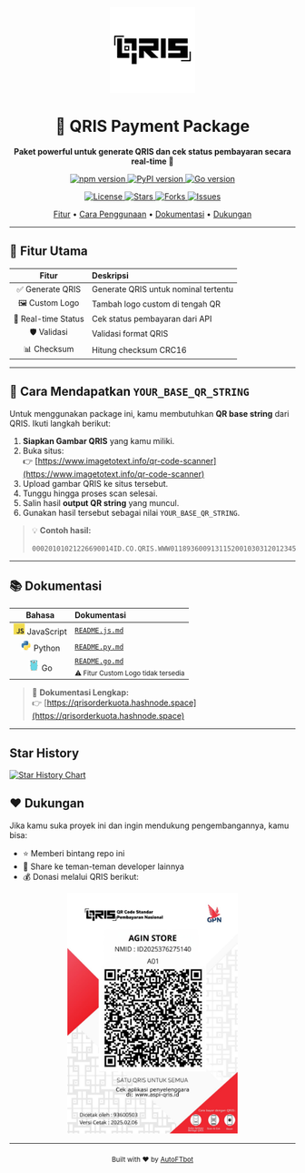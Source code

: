 <p align="center">
  <img src="qriss.png" alt="QRIS Logo" width="150"/>
</p>

<h1 align="center">🚀 QRIS Payment Package</h1>

<p align="center">
  <strong>Paket powerful untuk generate QRIS dan cek status pembayaran secara real-time 🔄</strong>
</p>

<p align="center">
  <a href="https://www.npmjs.com/package/qris-payment">
    <img src="https://img.shields.io/npm/v/qris-payment?style=for-the-badge&logo=npm&color=crimson" alt="npm version" />
  </a>
  <a href="https://pypi.org/project/qris-payment/">
    <img src="https://img.shields.io/pypi/v/qris-payment?style=for-the-badge&logo=python&color=blue" alt="PyPI version" />
  </a>
  <a href="https://pkg.go.dev/github.com/AutoFTbot/OrderKuota-go">
    <img src="https://img.shields.io/badge/Go-1.0.0-blue?style=for-the-badge&logo=go" alt="Go version" />
  </a>
</p>

<p align="center">
  <a href="https://github.com/AutoFTbot/Qris-OrderKuota/blob/main/LICENSE">
    <img src="https://img.shields.io/github/license/AutoFTbot/Qris-OrderKuota?style=for-the-badge&color=orange" alt="License" />
  </a>
  <a href="https://github.com/AutoFTbot/Qris-OrderKuota/stargazers">
    <img src="https://img.shields.io/github/stars/AutoFTbot/Qris-OrderKuota?style=for-the-badge&logo=github" alt="Stars" />
  </a>
  <a href="https://github.com/AutoFTbot/Qris-OrderKuota/network">
    <img src="https://img.shields.io/github/forks/AutoFTbot/Qris-OrderKuota?style=for-the-badge&logo=github" alt="Forks" />
  </a>
  <a href="https://github.com/AutoFTbot/Qris-OrderKuota/issues">
    <img src="https://img.shields.io/github/issues/AutoFTbot/Qris-OrderKuota?style=for-the-badge&logo=github" alt="Issues" />
  </a>
</p>

<p align="center">
  <a href="#-fitur-utama">Fitur</a> •
  <a href="#-cara-mendapatkan-your_base_qr_string">Cara Penggunaan</a> •
  <a href="#-dokumentasi">Dokumentasi</a> •
  <a href="#-dukungan">Dukungan</a>
</p>

---

## 🌟 Fitur Utama

<div align="center">

| Fitur | Deskripsi |
|:---:|:---|
| ✅ Generate QRIS | Generate QRIS untuk nominal tertentu |
| 🖼️ Custom Logo | Tambah logo custom di tengah QR |
| 📡 Real-time Status | Cek status pembayaran dari API |
| 🛡️ Validasi | Validasi format QRIS |
| 📊 Checksum | Hitung checksum CRC16 |

</div>

---

## 🧾 Cara Mendapatkan `YOUR_BASE_QR_STRING`

Untuk menggunakan package ini, kamu membutuhkan **QR base string** dari QRIS. Ikuti langkah berikut:

1. **Siapkan Gambar QRIS** yang kamu miliki.  
2. Buka situs:  
   👉 [https://www.imagetotext.info/qr-code-scanner](https://www.imagetotext.info/qr-code-scanner)  
3. Upload gambar QRIS ke situs tersebut.  
4. Tunggu hingga proses scan selesai.  
5. Salin hasil **output QR string** yang muncul.  
6. Gunakan hasil tersebut sebagai nilai `YOUR_BASE_QR_STRING`.

> 💡 **Contoh hasil:**  
> ```
> 00020101021226690014ID.CO.QRIS.WWW01189360091311520010303120123456789040415ID10203040506070809051003UME51440014ID.CO.BANK90203123456303201234567890503...
> ```

---

## 📚 Dokumentasi

<div align="center">

| Bahasa | Dokumentasi |
|:---:|:---|
| <img src="https://raw.githubusercontent.com/devicons/devicon/master/icons/javascript/javascript-original.svg" width="20" height="20"/> JavaScript | [`README.js.md`](README.js.md) |
| <img src="https://raw.githubusercontent.com/devicons/devicon/master/icons/python/python-original.svg" width="20" height="20"/> Python | [`README.py.md`](README.py.md) |
| <img src="https://raw.githubusercontent.com/devicons/devicon/master/icons/go/go-original.svg" width="20" height="20"/> Go | [`README.go.md`](README.go.md) <br/> <sub>⚠️ Fitur Custom Logo tidak tersedia</sub> |

</div>

> 📖 **Dokumentasi Lengkap:**  
> 👉 [https://qrisorderkuota.hashnode.space](https://qrisorderkuota.hashnode.space)

---
## Star History

[![Star History Chart](https://api.star-history.com/svg?repos=AutoFTbot/Qris-OrderKuota&type=Date)](https://www.star-history.com/#AutoFTbot/Qris-OrderKuota&Date)
## ❤️ Dukungan

Jika kamu suka proyek ini dan ingin mendukung pengembangannya, kamu bisa:

- ⭐ Memberi bintang repo ini  
- 🔄 Share ke teman-teman developer lainnya  
- 💰 Donasi melalui QRIS berikut:

<p align="center">
  <img src="https://raw.githubusercontent.com/AutoFTbot/AutoFTbot/refs/heads/main/assets/QRIS.jpg" alt="Donasi via QRIS" width="300"/>
</p>

---

<div align="center">
  <sub>Built with ❤️ by <a href="https://github.com/AutoFTbot">AutoFTbot</a></sub>
</div>
